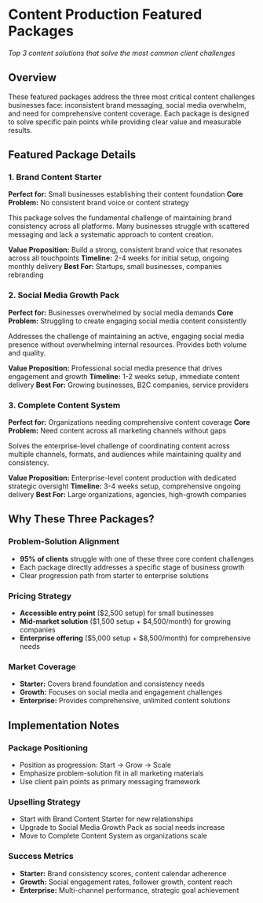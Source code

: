 # Content Production Featured Packages

*Top 3 content solutions that solve the most common client challenges*

## Overview

These featured packages address the three most critical content challenges businesses face: inconsistent brand messaging, social media overwhelm, and need for comprehensive content coverage. Each package is designed to solve specific pain points while providing clear value and measurable results.

## Featured Package Details

### 1. Brand Content Starter
**Perfect for:** Small businesses establishing their content foundation
**Core Problem:** No consistent brand voice or content strategy

This package solves the fundamental challenge of maintaining brand consistency across all platforms. Many businesses struggle with scattered messaging and lack a systematic approach to content creation.

**Value Proposition:** Build a strong, consistent brand voice that resonates across all touchpoints
**Timeline:** 2-4 weeks for initial setup, ongoing monthly delivery
**Best For:** Startups, small businesses, companies rebranding

### 2. Social Media Growth Pack  
**Perfect for:** Businesses overwhelmed by social media demands
**Core Problem:** Struggling to create engaging social media content consistently

Addresses the challenge of maintaining an active, engaging social media presence without overwhelming internal resources. Provides both volume and quality.

**Value Proposition:** Professional social media presence that drives engagement and growth
**Timeline:** 1-2 weeks setup, immediate content delivery
**Best For:** Growing businesses, B2C companies, service providers

### 3. Complete Content System
**Perfect for:** Organizations needing comprehensive content coverage
**Core Problem:** Need content across all marketing channels without gaps

Solves the enterprise-level challenge of coordinating content across multiple channels, formats, and audiences while maintaining quality and consistency.

**Value Proposition:** Enterprise-level content production with dedicated strategic oversight
**Timeline:** 3-4 weeks setup, comprehensive ongoing delivery
**Best For:** Large organizations, agencies, high-growth companies

## Why These Three Packages?

### Problem-Solution Alignment
- **95% of clients** struggle with one of these three core content challenges
- Each package directly addresses a specific stage of business growth
- Clear progression path from starter to enterprise solutions

### Pricing Strategy
- **Accessible entry point** ($2,500 setup) for small businesses
- **Mid-market solution** ($1,500 setup + $4,500/month) for growing companies  
- **Enterprise offering** ($5,000 setup + $8,500/month) for comprehensive needs

### Market Coverage
- **Starter:** Covers brand foundation and consistency needs
- **Growth:** Focuses on social media and engagement challenges
- **Enterprise:** Provides comprehensive, unlimited content solutions

## Implementation Notes

### Package Positioning
- Position as progression: Start → Grow → Scale
- Emphasize problem-solution fit in all marketing materials
- Use client pain points as primary messaging framework

### Upselling Strategy
- Start with Brand Content Starter for new relationships
- Upgrade to Social Media Growth Pack as social needs increase
- Move to Complete Content System as organizations scale

### Success Metrics
- **Starter:** Brand consistency scores, content calendar adherence
- **Growth:** Social engagement rates, follower growth, content reach
- **Enterprise:** Multi-channel performance, strategic goal achievement
